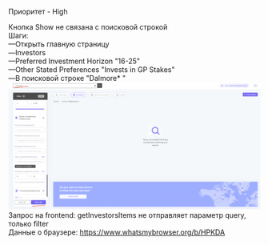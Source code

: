 Приоритет - High

Кнопка Show не связана с поисковой строкой <br>
Шаги: <br>
—Открыть главную страницу <br>
—Investors <br>
—Preferred Investment Horizon "16-25" <br>
—Other Stated Preferences "Invests in GP Stakes" <br>
—В поисковой строке "Dalmore* " 
![alt text](images1/2022-08-26_01-07-03.png)
Запрос на frontend: getInvestorsItems не отправляет параметр query, только filter <br>
Данные о браузере: https://www.whatsmybrowser.org/b/HPKDA